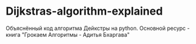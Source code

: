 # Dijkstras-algorithm-explained
Объяснённый код алгоритма Дейкстры на python. Основной ресурс - книга "Грокаем Алгоритмы - Адитья Бхаргава"
